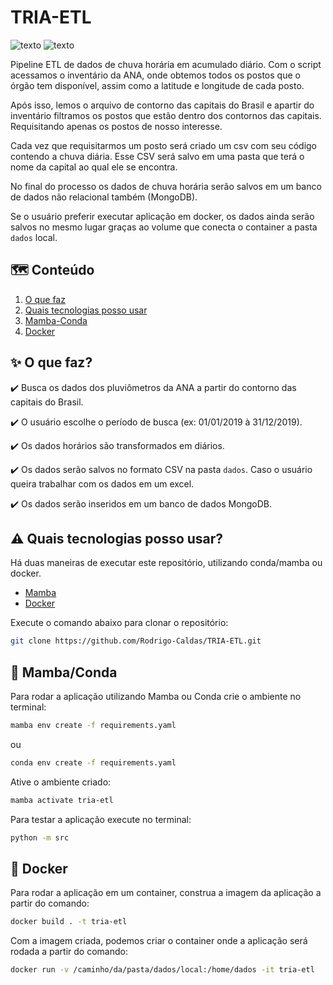# TRIA-ETL

![texto](https://img.shields.io/static/v1?label=linguagem&message=python&color=green&style=flat-square "linguagem")
![texto](https://img.shields.io/static/v1?label=ambiente&message=docker&color=blue&style=flat-square "linguagem")

Pipeline ETL de dados de chuva horária em acumulado diário. Com o script acessamos o inventário da ANA, onde obtemos todos os postos que o órgão tem disponível, assim como a latitude e longitude de cada posto. 

Após isso, lemos o arquivo de contorno das capitais do Brasil e apartir do inventário filtramos os postos que estão dentro dos contornos das capitais. Requisitando apenas os postos de nosso interesse.

Cada vez que requisitarmos um posto será criado um csv com seu código contendo a chuva diária. Esse CSV será salvo em uma pasta que terá o nome da capital ao qual ele se encontra.

No final do processo os dados de chuva horária serão salvos em um banco de dados não relacional também (MongoDB).

Se o usuário preferir executar aplicação em docker, os dados ainda serão salvos no mesmo lugar graças ao volume que conecta o container a pasta ``dados`` local.


## :world_map: Conteúdo
1. [O que faz](#sparkles-o-que-faz)  
2. [Quais tecnologias posso usar](#arrow_forward-quais-tecnologias-posso-usar) 
3. [Mamba-Conda](#snake-mamba-conda)
4. [Docker](#whale-docker)

## :sparkles: O que faz?

:heavy_check_mark: Busca os dados dos pluviômetros da ANA a partir do contorno das capitais do Brasil.

:heavy_check_mark: O usuário escolhe o período de busca (ex: 01/01/2019 à 31/12/2019).

:heavy_check_mark: Os dados horários são transformados em diários.

:heavy_check_mark: Os dados serão salvos no formato CSV na pasta ``dados``. Caso o usuário queira trabalhar com os dados em um excel.

:heavy_check_mark: Os dados serão inseridos em um banco de dados MongoDB.

## :warning: Quais tecnologias posso usar?

Há duas maneiras de executar este repositório, utilizando conda/mamba ou docker.

- [Mamba](https://mamba.readthedocs.io/en/latest/installation/mamba-installation.html)
- [Docker](https://docs.docker.com/engine/install/)

Execute o comando abaixo para clonar o repositório:

```bash  
git clone https://github.com/Rodrigo-Caldas/TRIA-ETL.git
```

## :snake: Mamba/Conda

Para rodar a aplicação utilizando Mamba ou Conda crie o ambiente no terminal:

```bash 
mamba env create -f requirements.yaml
```
 ou 
```bash 
conda env create -f requirements.yaml
```

Ative o ambiente criado:

```bash
mamba activate tria-etl
```

Para testar a aplicação execute no terminal:

```bash
python -m src
```

## :whale: Docker

Para rodar a aplicação em um container, construa a imagem da aplicação a partir do comando:

```bash
docker build . -t tria-etl
```

Com a imagem criada, podemos criar o container onde a aplicação será rodada a partir do comando:

```bash
docker run -v /caminho/da/pasta/dados/local:/home/dados -it tria-etl
```